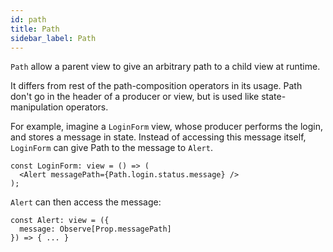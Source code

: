 ```yaml
---
id: path
title: Path
sidebar_label: Path
---
```


`Path` allow a parent view to give an arbitrary path to a child view at runtime.

It differs from rest of the path-composition operators in its usage. Path don't
go in the header of a producer or view, but is used like state-manipulation
operators.

For example, imagine a `LoginForm` view, whose producer performs the login, and
stores a message in state. Instead of accessing this message itself, `LoginForm`
can give Path to the message to `Alert`.

```tsx
const LoginForm: view = () => (
  <Alert messagePath={Path.login.status.message} />
);
```

`Alert` can then access the message:
```tsx
const Alert: view = ({
  message: Observe[Prop.messagePath]
}) => { ... }
```
